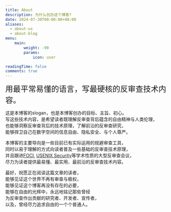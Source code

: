```yaml
---
title: About
description: 为什么创办这个博客?
date: 2024-07-30T00:00:00+08:00
aliases:
  - about-us
  - about-blog
menu:
    main: 
        weight: -90
        params:
            icon: user

readingTime: false
comments: true
---
```

<font size=5>用最平常易懂的语言，写最硬核的反审查技术内容。</font>

这是本博客的slogan，也是本博客创办的目标、主旨、初心。<br>
写这些技术内容，是希望读者既理解反审查背后蕴含的自由精神与人类伦理，<br>
也能够洞察反审查背后的技术原理，了解前沿的反审查研究，<br>
能够捍卫自己在数字空间的信息自由、隐私安全、与个人尊严。<br>

本博客的主要导向是一些目前已有实际运用的规避审查工具，<br>
同时以易于理解的方式向读者普及一些基础的反审查技术原理，<br>
并且跟进[FOCI](https://foci.community/), [USENIX Security](https://www.usenix.org/conference/usenixsecurity24)等学术性质的大型反审查会议，<br>
尽力为读者提供最易懂、最实用、最前沿的反审查技术内容。

最好，祝愿正在阅读这篇文章的读者，<br>
能够见证这个世界不再有审查与极权，<br>
能够见证这个博客再没有存在的必要，<br>
能够在自由的光辉中，永远地铭记那些曾经<br>
为反审查作出贡献的研究者、开发者、宣传者，<br>
以及，曾经尽力追求自由的一个个普通人。